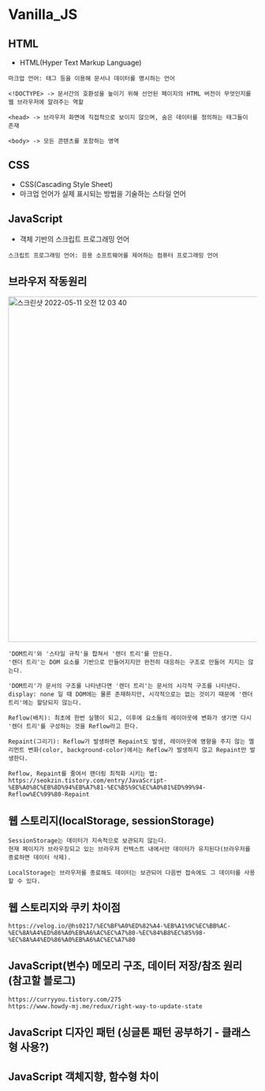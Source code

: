 # Vanilla_JS

## HTML

- HTML(Hyper Text Markup Language)

```
마크업 언어: 태그 등을 이용해 문서나 데이터를 명시하는 언어
```
```
<!DOCTYPE> -> 문서간의 호환성을 높이기 위해 선언된 페이지의 HTML 버전이 무엇인지를 웹 브라우저에 알려주는 역할

<head> -> 브라우저 화면에 직접적으로 보이지 않으며, 숨은 데이터를 정의하는 태그들이 존재

<body> -> 모든 콘텐츠를 포함하는 영역
```

## CSS

- CSS(Cascading Style Sheet)
- 마크업 언어가 실제 표시되는 방법을 기술하는 스타일 언어

## JavaScript

- 객체 기반의 스크립트 프로그래밍 언어
```
스크립트 프로그래밍 언어: 응용 소프트웨어를 제어하는 컴퓨터 프로그래밍 언어
```

## 브라우저 작동원리
<img width="701" alt="스크린샷 2022-05-11 오전 12 03 40" src="https://user-images.githubusercontent.com/89058117/167660451-2f21e802-766a-4cc8-b2e6-67a64aa1ad1a.png">

```
'DOM트리'와 '스타일 규칙'을 합쳐서 '렌더 트리'를 만든다.
'렌더 트리'는 DOM 요소를 기반으로 만들어지지만 완전히 대응하는 구조로 만들어 지지는 않는다.

'DOM트리'가 문서의 구조를 나타낸다면 '렌더 트리'는 문서의 시각적 구조를 나타낸다.
display: none 일 때 DOM에는 물론 존재하지만, 시각적으로는 없는 것이기 때문에 '렌더 트리'에는 할당되지 않는다.

Reflow(배치): 최초에 한번 실행이 되고, 이후에 요소들의 레이아웃에 변화가 생기면 다시 '렌더 트리'를 구성하는 것을 Reflow라고 한다.

Repaint(그리기): Reflow가 발생하면 Repaint도 발생, 레이아웃에 영향을 주지 않는 엘리먼트 변화(color, background-color)에서는 Reflow가 발생하지 않고 Repaint만 발생한다.

Reflow, Repaint를 줄여서 랜더링 최적화 시키는 법: https://seokzin.tistory.com/entry/JavaScript-%EB%A0%8C%EB%8D%94%EB%A7%81-%EC%B5%9C%EC%A0%81%ED%99%94-Reflow%EC%99%80-Repaint
```

## 웹 스토리지(localStorage, sessionStorage)
```
SessionStorage는 데이터가 지속적으로 보관되지 않는다.
현재 페이지가 브라우징되고 있는 브라우저 컨텍스트 내에서만 데이터가 유지된다(브라우저를 종료하면 데이터 삭제).

LocalStorage는 브라우저를 종료해도 데이터는 보관되어 다음번 접속에도 그 데이터를 사용할 수 있다.
```

## 웹 스토리지와 쿠키 차이점
```
https://velog.io/@hs0217/%EC%BF%A0%ED%82%A4-%EB%A1%9C%EC%BB%AC-%EC%8A%A4%ED%86%A0%EB%A6%AC%EC%A7%80-%EC%84%B8%EC%85%98-%EC%8A%A4%ED%86%A0%EB%A6%AC%EC%A7%80
```
## JavaScript(변수) 메모리 구조, 데이터 저장/참조 원리 (참고할 블로그)
```
https://curryyou.tistory.com/275
https://www.howdy-mj.me/redux/right-way-to-update-state
```

## JavaScript 디자인 패턴 (싱글톤 패턴 공부하기 - 클래스형 사용?)
## JavaScript 객체지향, 함수형 차이
